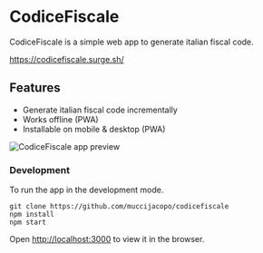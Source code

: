 # CodiceFiscale 
CodiceFiscale is a simple web app to generate italian fiscal code.

<https://codicefiscale.surge.sh/>

## Features
- Generate italian fiscal code incrementally
- Works offline (PWA)
- Installable on mobile & desktop (PWA)

![CodiceFiscale app preview](https://user-images.githubusercontent.com/7196622/105766844-89e34380-5f5a-11eb-9ead-67d1187189a1.png)

### Development 
To run the app in the development mode.<br />
```
git clone https://github.com/muccijacopo/codicefiscale
npm install
npm start
```
Open [http://localhost:3000](http://localhost:3000) to view it in the browser.
